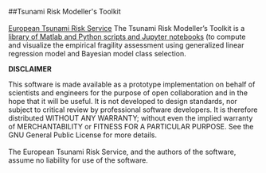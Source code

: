 ##Tsunami Risk Modeller's Toolkit
<br>
<br>
[European Tsunami Risk Service](https://eurotsunamirisk.org/)
The Tsunami Risk Modeller’s Toolkit is a [library of Matlab and Python scripts and Jupyter notebooks](https://github.com/eurotsunamirisk/trmtk) (to compute and visualize the empirical fragility assessment using generalized linear regression model and Bayesian model class selection. 

**DISCLAIMER**

This software is made available as a prototype implementation on behalf of scientists and engineers for the purpose of open collaboration and in the hope that it will be useful. It is not developed to design standards, nor subject to critical review by professional software developers. It is therefore distributed WITHOUT ANY WARRANTY; without even the implied warranty of MERCHANTABILITY or FITNESS FOR A PARTICULAR PURPOSE. See the GNU General Public License for more details.
<br>
<br>
The European Tsunami Risk Service, and the authors of the software, assume no liability for use of the software.